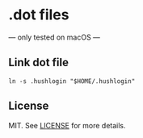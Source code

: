 # .dot files

— only tested on macOS —

## Link dot file

```shell
ln -s .hushlogin "$HOME/.hushlogin"
```

## License

MIT. See [LICENSE](LICENSE) for more details.
